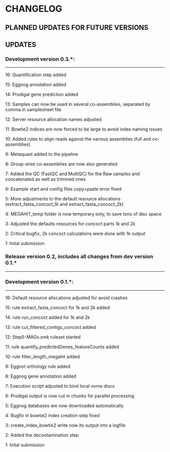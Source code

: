 # CHANGELOG

## PLANNED UPDATES FOR FUTURE VERSIONS

## UPDATES

### Development version 0.3.*:
--------------------------------------------------------------------------------
16: Quantification step added

15: Eggnog annotation added

14: Prodigal gene prediction added

13: Samples can now be used in several co-assemblies, separated by comma in samplesheet file

12: Server resource allocation names adjusted

11: Bowtie2 indices are now forced to be large to avoid index naming issues

10: Added rules to align reads against the various assemblies (full and co-assemblies)

9: Metaquast added to the pipeline

8: Group-wise co-assemblies are now also generated

7: Added the QC (FastQC and MultiQC) for the Raw samples and concatenated as well as trimmed ones

6: Example start and config files copy+paste error fixed

5: More adjustments to the default resource allocations (extract_fasta_concoct_1k and extract_fasta_concoct_2k)

4: MEGAHIT_temp folder is now temporary only, to save tons of disc space

3: Adjusted the defaults resources for concoct parts 1k and 2k

2: Critical bugfix, 2k concoct calculations were done with 1k output

1: Inital submission

### Release version 0.2, includes all changes from dev version 0.1.*
--------------------------------------------------------------------------------

### Development version 0.1.*:
--------------------------------------------------------------------------------
16: Default resource allocations adjusted for avoid crashes

15: rule extract_fasta_concoct for 1k and 2k added

14: rule run_concoct added for 1k and 2k

13: rule cut_filtered_contigs_concoct added

12: Step5-MAGs.smk ruleset started

11: rule quantify_predictedGenes_featureCounts added

10: rule filter_length_megahit added

9: Eggnot orthology rule added

8: Eggnog gene annotation added

7: Execution script adjusted to bind local nvme discs

6: Prodigal output is now cut in chunks for parallel processing

5: Eggnog databases are now downloaded automatically

4: Bugfix in bowtie2 index creation step fixed

3: create_index_bowtie2 write now its output into a logfile

2: Added the decontamination step

1: Inital submission
